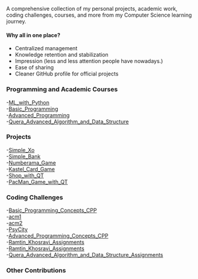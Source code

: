 A comprehensive collection of my personal projects, academic work, coding challenges, courses, and more from my Computer Science learning journey.
  
#### Why all in one place?
  - Centralized management
  - Knowledge retention and stabilization
  - Impression (less and less attention people have nowadays.)
  - Ease of sharing
  - Cleaner GitHub profile for official projects
  
  
  
### Programming and Academic Courses
-[ML_with_Python](./Courses/0.Machine_Learning_With_Python/)  
-[Basic_Programming](./Courses/1.Basic_Programming/)  
-[Advanced_Programming](./Courses/2.Advanced_Programming/)  
-[Quera_Advanced_Algorithm_and_Data_Structure](./Courses/3.Quera_advanced_algorithm_and_data_structure_course/)  

  
### Projects
-[Simple_Xo](./Courses/1.Basic_Programming/1.Simple_XO/)  
-[Simple_Bank](./Courses/1.Basic_Programming/2.Simple_Bank/)  
-[Numberama_Game](./Courses/1.Basic_Programming/3.Numberama/)  
-[Kastel_Card_Game](./Courses/2.Advanced_Programming/1.Kastel/)  
-[Shop_with_QT](./Courses/2.Advanced_Programming/2.Shop/)  
-[PacMan_Game_with_QT](./Courses/2.Advanced_Programming/3.PacMan/)  
  
  
### Coding Challenges
-[Basic_Programming_Concepts_CPP](./Courses/1.Basic_Programming/0.Assignments_and_Practices/)  
-[acm1](./Other_Codes/acm_icpc_1/)  
-[acm2](./Other_Codes/acm_icpc_2/)  
-[PsyCity](./Other_Codes/PsyCity/)  
-[Advanced_Programming_Concepts_CPP](./Courses/2.Advanced_Programming/0.Assignments_and_Practices)  
-[Ramtin_Khosravi_Assignments](./Courses/2.Advanced_Programming/0.Ramtin_Khosravi_Course)  
-[Ramtin_Khosravi_Assignments](./Courses/2.Advanced_Programming/0.Ramtin_Khosravi_Course)  
-[Quera_Advanced_Algorithm_and_Data_Structure_Assignments](./Courses/3.Quera_advanced_algorithm_and_data_structure_course)  
  
  

### Other Contributions
